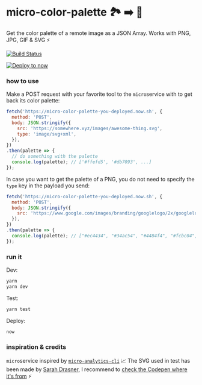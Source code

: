 # micro-color-palette 🏞 ➡️ 🎨
Get the color palette of a remote image as a JSON Array. Works with PNG, JPG, GIF & SVG ⚡️

[![Build Status](https://travis-ci.org/xavcz/micro-color-palette.svg?branch=master)](https://travis-ci.org/xavcz/micro-color-palette) 

[![Deploy to now](https://deploy.now.sh/static/button.svg)](https://deploy.now.sh/?repo=https://github.com/xavcz/micro-color-palette)

### how to use
Make a POST request with your favorite tool to the `micro`service with to get back its color palette:

```js
fetch('https://micro-color-palette-you-deployed.now.sh', {
  method: 'POST',
  body: JSON.stringify({
    src: 'https://somewhere.xyz/images/awesome-thing.svg',
    type: 'image/svg+xml',
  }),
})
.then(palette => {
  // do something with the palette
  console.log(palette); // ['#ffefd5', '#db7093', ...]
});
```

In case you want to get the palette of a PNG, you do not need to specify the `type` key in the payload you send:
```js
fetch('https://micro-color-palette-you-deployed.now.sh', {
  method: 'POST',
  body: JSON.stringify({
    src: 'https://www.google.com/images/branding/googlelogo/2x/googlelogo_color_272x92dp.png',
  }),
})
.then(palette => {
  console.log(palette); // ["#ec4434", "#34ac54", "#4484f4", "#fcbc04", "#a480d0"]
});
```

### run it

Dev:
```sh
yarn 
yarn dev
```

Test:
```sh
yarn test
```

Deploy:
```sh
now
```

### inspiration & credits
`micro`service inspired by [`micro-analytics-cli`](https://github.com/micro-analytics/micro-analytics-cli/) 📈
The SVG used in test has been made by [Sarah Drasner](https://twitter.com/sarah_edo), I recommend to [check the Codepen where it's from](http://codepen.io/sdras/pen/YZBGNp) ⚡️
